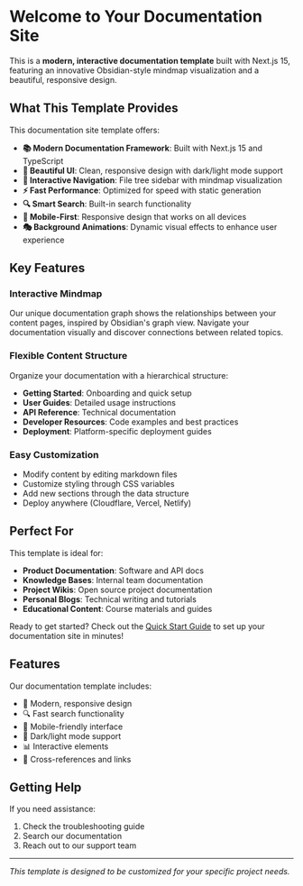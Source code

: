# Welcome to Your Documentation Site

This is a **modern, interactive documentation template** built with Next.js 15, featuring an innovative Obsidian-style mindmap visualization and a beautiful, responsive design.

## What This Template Provides

This documentation site template offers:

- **📚 Modern Documentation Framework**: Built with Next.js 15 and TypeScript
- **🎨 Beautiful UI**: Clean, responsive design with dark/light mode support
- **🧭 Interactive Navigation**: File tree sidebar with mindmap visualization
- **⚡ Fast Performance**: Optimized for speed with static generation
- **🔍 Smart Search**: Built-in search functionality
- **📱 Mobile-First**: Responsive design that works on all devices
- **🎭 Background Animations**: Dynamic visual effects to enhance user experience

## Key Features

### Interactive Mindmap
Our unique documentation graph shows the relationships between your content pages, inspired by Obsidian's graph view. Navigate your documentation visually and discover connections between related topics.

### Flexible Content Structure
Organize your documentation with a hierarchical structure:
- **Getting Started**: Onboarding and quick setup
- **User Guides**: Detailed usage instructions
- **API Reference**: Technical documentation
- **Developer Resources**: Code examples and best practices
- **Deployment**: Platform-specific deployment guides

### Easy Customization
- Modify content by editing markdown files
- Customize styling through CSS variables
- Add new sections through the data structure
- Deploy anywhere (Cloudflare, Vercel, Netlify)

## Perfect For

This template is ideal for:
- **Product Documentation**: Software and API docs
- **Knowledge Bases**: Internal team documentation
- **Project Wikis**: Open source project documentation
- **Personal Blogs**: Technical writing and tutorials
- **Educational Content**: Course materials and guides

Ready to get started? Check out the [Quick Start Guide](./quick-start) to set up your documentation site in minutes!

## Features

Our documentation template includes:

- 🎨 Modern, responsive design
- 🔍 Fast search functionality
- 📱 Mobile-friendly interface
- 🌙 Dark/light mode support
- 📊 Interactive elements
- 🔗 Cross-references and links

## Getting Help

If you need assistance:

1. Check the troubleshooting guide
2. Search our documentation
3. Reach out to our support team

---

*This template is designed to be customized for your specific project needs.* 
